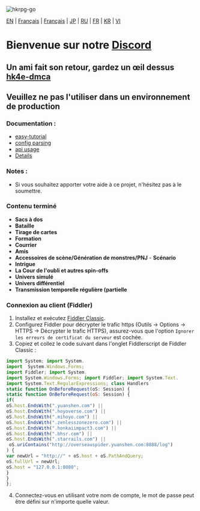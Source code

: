 ![hkrpg-go](https://socialify.git.ci/gucooing/hkrpg-go/image?description=1&font=Inter&forks=1&language=1&name=1&owner=1&pattern=Circuit%20Board&stargazers=1&theme=Auto)

[EN](./README.md) | [Français](./docs/README_zh-CN.md) | [Français](./docs/README_zh-CN.md) | [JP](./docs/README_zh-CN.md) | [RU](./docs/README_zh-CN.md) | [FR](./docs/README_zh-CN.md) | [KR](./docs/README_zh-CN.md) |  [VI](./docs/README_zh-CN.md)

# **Bienvenue sur notre [Discord](https://discord.gg/222yVp6pUq)**

## Un ami fait son retour, gardez un œil dessus [hk4e-dmca](https://github.com/flswld/hk4e-go)

## Veuillez ne pas l'utiliser dans un environnement de production

### Documentation :
* [easy-tutorial](./docs/tutorial/zh-cn.md)
* [config parsing](./docs/conf/zh-CN.md)
* [api usage](./docs/command/zh-CN.md)
* [Details](./docs/progress/zh-CN.md)

### Notes :
* Si vous souhaitez apporter votre aide à ce projet, n'hésitez pas à le soumettre.

 ### Contenu terminé
- **Sacs à dos**
- **Bataille**
- **Tirage de cartes**
- **Formation**
- **Courrier**
- **Amis**
- **Accessoires de scène/Génération de monstres/PNJ** - **Scénario**
- **Intrigue**
- **La Cour de l'oubli et autres spin-offs**
- **Univers simulé**
- **Univers différentiel**
- **Transmission temporelle régulière (partielle**

### Connexion au client (Fiddler)
1. Installez et exécutez [Fiddler Classic](https://www.telerik.com/fiddler).
2. Configurez Fiddler pour décrypter le trafic https (Outils -> Options -> HTTPS -> Décrypter le trafic HTTPS), assurez-vous que l'option `Ignorer les erreurs de certificat du serveur` est cochée.
3. Copiez et collez le code suivant dans l'onglet Fiddlerscript de Fiddler Classic :

```javascript
import System; import System.
import  System.Windows.Forms;
import Fiddler; import System.
import System.Windows.Forms; import Fiddler; import System.Text.
import System.Text.RegularExpressions; class Handlers
static function OnBeforeRequest(oS: Session) {
static function OnBeforeRequest(oS: Session) {
if(
oS.host.EndsWith(".yuanshen.com") ||
oS.host.EndsWith(".hoyoverse.com") ||
oS.host.EndsWith(".mihoyo.com") ||
oS.host.EndsWith(".zenlesszonezero.com") ||
oS.host.EndsWith(".honkaiimpact3.com") ||
oS.host.EndsWith(".bhsr.com") ||
oS.host.EndsWith(".starrails.com") ||
 oS.uriContains("http://overseauspider.yuanshen.com:8888/log")
) {
var newUrl = "http://" + oS.host + oS.PathAndQuery;
oS.fullUrl = newUrl;
oS.host = "127.0.0.1:8080";
}
}
};
```

4. Connectez-vous en utilisant votre nom de compte, le mot de passe peut être défini sur n'importe quelle valeur.